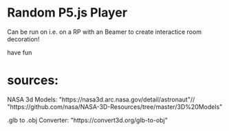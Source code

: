 <h1>Random P5.js Player</h1>
<p>Can be run on i.e. on a RP with an Beamer to create interactice room decoration!</p>
<p>have fun</P>    

<h1>sources:</h1>
<p>NASA 3d Models: "https://nasa3d.arc.nasa.gov/detail/astronaut"// "https://github.com/nasa/NASA-3D-Resources/tree/master/3D%20Models"</p>
<p>.glb to .obj Converter: "https://convert3d.org/glb-to-obj"</p>